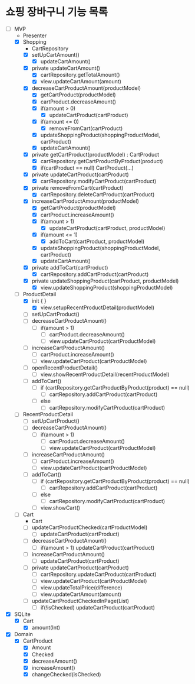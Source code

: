 # 쇼핑 장바구니 기능 목록

- [ ] MVP
    - Presenter
    - [x] Shopping
        - CartRepository
        - [x] setUpCartAmount()
            - [x] updateCartAmount()
        - [x] private updateCartAmount()
            - [x] cartRepository.getTotalAmount()
            - [x] view.updateCartAmount(amount)
        - [x] decreaseCartProductAmount(productModel)
            - [x] getCartProduct(productModel)
            - [x] cartProduct.decreaseAmount()
            - [x] if(amount > 0)
                - [x] updateCartProduct(cartProduct)
            - [x] if(amount <= 0)
                - [x] removeFromCart(cartProduct)
            - [x] updateShoppingProduct(shoppingProductModel, cartProduct)
            - [x] updateCartAmount()
        - [x] private getCartProduct(productModel) : CartProduct
            - [x] cartRepository.getCartProductByProduct(product)
            - [x] if(cartProduct == null) CartProduct(...)
        - [x] private updateCartProduct(cartProduct)
            - [x] cartRepository.modifyCartProduct(cartProduct)
        - [x] private removeFromCart(cartProduct)
            - [x] cartRepository.deleteCartProduct(cartProduct)
        - [x] increaseCartProductAmount(productModel)
            - [x] getCartProduct(productModel)
            - [x] cartProduct.increaseAmount()
            - [x] if(amount > 1)
                - [x] updateCartProduct(cartProduct, productModel)
            - [x] if(amount <= 1)
                - [x] addToCart(cartProduct, productModel)
            - [x] updateShoppingProduct(shoppingProductModel, cartProduct)
            - [x] updateCartAmount()
        - [x] private addToCart(cartProduct)
            - [x] cartRepository.addCartProduct(cartProduct)
        - [x] private updateShoppingProduct(cartProduct, productModel)
            - [x] view.updateShoppingProduct(shoppingProductModel)
    - [ ] ProductDetail
        - [x] init { }
            - [x] view.setupRecentProductDetail(productModel)
        - [ ] setUpCartProduct()
        - [ ] decreaseCartProductAmount()
            - [ ] if(amount > 1)
                - [ ] cartProduct.decreaseAmount()
                - [ ] view.updateCartProduct(cartProductModel)
        - [ ] increaseCartProductAmount()
            - [ ] cartProduct.increaseAmount()
            - [ ] view.updateCartProduct(cartProductModel)
        - [ ] openRecentProductDetail()
            - [ ] view.showRecentProductDetail(recentProductModel)
        - [ ] addToCart()
            - [ ] if (cartRepository.getCartProductByProduct(product) == null)
                - [ ] cartRepository.addCartProduct(cartProduct)
            - [ ] else
                - [ ] cartRepository.modifyCartProduct(cartProduct)
    - [ ] RecentProductDetail
        - [ ] setUpCartProduct()
        - [ ] decreaseCartProductAmount()
            - [ ] if(amount > 1)
                - [ ] cartProduct.decreaseAmount()
                - [ ] view.updateCartProduct(cartProductModel)
        - [ ] increaseCartProductAmount()
            - [ ] cartProduct.increaseAmount()
            - [ ] view.updateCartProduct(cartProductModel)
        - [ ] addToCart()
            - [ ] if (cartRepository.getCartProductByProduct(product) == null)
                - [ ] cartRepository.addCartProduct(cartProduct)
            - [ ] else
                - [ ] cartRepository.modifyCartProduct(cartProduct)
            - [ ] view.showCart()
    - [ ] Cart
        - Cart
        - [ ] updateCartProductChecked(cartProductModel)
            - [ ] updateCartProduct(cartProduct)
        - [ ] decreaseCartProductAmount()
            - [ ] if(amount > 1) updateCartProduct(cartProduct)
        - [ ] increaseCartProductAmount()
            - [ ] updateCartProduct(cartProduct)
        - [ ] private updateCartProduct(cartProduct)
            - [ ] cartRepository.updateCartProduct(cartProduct)
            - [ ] view.updateCartProduct(cartProductModel)
            - [ ] view.updateTotalPrice(difference)
            - [ ] view.updateCartAmount(amount)
        - [ ] updateCartProductCheckedInPage(List<CartProductModel>)
            - [ ] if(!isChecked) updateCartProduct(cartProduct)
- [x] SQLite
    - [x] Cart
        - [x] amount(Int)
- [x] Domain
    - [x] CartProduct
        - [x] Amount
        - [x] Checked
        - [x] decreaseAmount()
        - [x] increaseAmount()
        - [x] changeChecked(isChecked)
